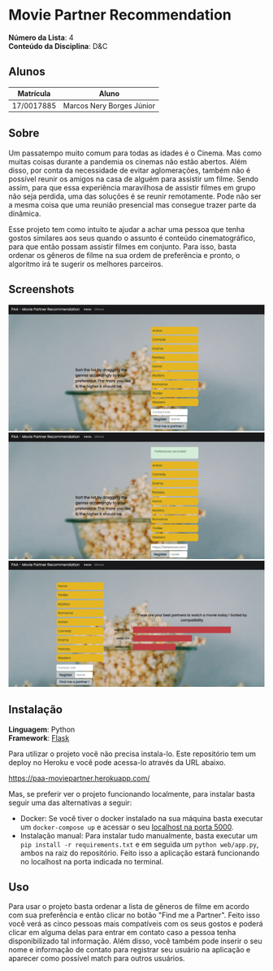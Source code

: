 # Movie Partner Recommendation

**Número da Lista**: 4<br>
**Conteúdo da Disciplina**: D&C<br>

## Alunos
|Matrícula | Aluno |
| -- | -- |
|17/0017885  |  Marcos Nery Borges Júnior |

## Sobre 
Um passatempo muito comum para todas as idades é o Cinema. Mas como muitas coisas durante a pandemia os cinemas não estão abertos. Além disso, por conta da necessidade de evitar aglomerações, também não é possível reunir os amigos na casa de alguém para assistir um filme. Sendo assim, para que essa experiência maravilhosa de assistir filmes em grupo não seja perdida, uma das soluções é se reunir remotamente. Pode não ser a mesma coisa que uma reunião presencial mas consegue trazer parte da dinâmica.

Esse projeto tem como intuito te ajudar a achar uma pessoa que tenha gostos similares aos seus quando o assunto é conteúdo cinematográfico, para que então possam assistir filmes em conjunto. Para isso, basta ordenar os gêneros de filme na sua ordem de preferência e pronto, o algoritmo irá te sugerir os melhores parceiros. 

## Screenshots
![screen1](screenshots/screenshot1.png)
![screen2](screenshots/screenshot2.png)
![screen3](screenshots/screenshot3.png)

## Instalação 
**Linguagem**: Python<br>
**Framework**: [Flask](https://flask.palletsprojects.com/en/1.1.x/installation/)<br>

Para utilizar o projeto você não precisa instala-lo. Este repositório tem um deploy no Heroku e você pode acessa-lo através da URL abaixo.

https://paa-moviepartner.herokuapp.com/

Mas, se preferir ver o projeto funcionando localmente, para instalar basta seguir uma das alternativas a seguir:

* Docker: Se você tiver o docker instalado na sua máquina basta executar um ```docker-compose up``` e acessar o seu [localhost na porta 5000](http://localhost:5000/).
* Instalação manual: Para instalar tudo manualmente, basta executar um ```pip install -r requirements.txt``` e em seguida um  ```python web/app.py```, ambos na raiz do repositório. Feito isso a aplicação estará funcionando no localhost na porta indicada no terminal.

## Uso 
Para usar o projeto basta ordenar a lista de gêneros de filme em acordo com sua preferência e então clicar no botão "Find me a Partner". Feito isso você verá as cinco pessoas mais compatíveis com os seus gostos e poderá clicar em alguma delas para entrar em contato caso a pessoa tenha disponibilizado tal informação.
Além disso, você também pode inserir o seu nome e informação de contato para registrar seu usuário na aplicação e aparecer como possível match para outros usuários.





